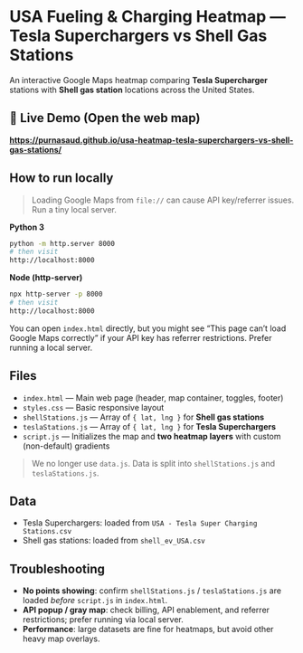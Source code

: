 # USA Fueling & Charging Heatmap — Tesla Superchargers vs Shell Gas Stations

An interactive Google Maps heatmap comparing **Tesla Supercharger** stations with **Shell gas station** locations across the United States.

## 🔗 Live Demo (Open the web map)
**https://purnasaud.github.io/usa-heatmap-tesla-superchargers-vs-shell-gas-stations/**


## How to run locally

> Loading Google Maps from `file://` can cause API key/referrer issues. Run a tiny local server.

**Python 3**
```bash
python -m http.server 8000
# then visit
http://localhost:8000
```

**Node (http-server)**
```bash
npx http-server -p 8000
# then visit
http://localhost:8000
```

You can open `index.html` directly, but you might see “This page can’t load Google Maps correctly” if your API key has referrer restrictions. Prefer running a local server.

## Files
- `index.html` — Main web page (header, map container, toggles, footer)
- `styles.css` — Basic responsive layout
- `shellStations.js` — Array of `{ lat, lng }` for **Shell gas stations**
- `teslaStations.js` — Array of `{ lat, lng }` for **Tesla Superchargers**
- `script.js` — Initializes the map and **two heatmap layers** with custom (non-default) gradients

> We no longer use `data.js`. Data is split into `shellStations.js` and `teslaStations.js`.

## Data
- Tesla Superchargers: loaded from `USA - Tesla Super Charging Stations.csv`
- Shell gas stations: loaded from `shell_ev_USA.csv`

## Troubleshooting
- **No points showing**: confirm `shellStations.js` / `teslaStations.js` are loaded *before* `script.js` in `index.html`.
- **API popup / gray map**: check billing, API enablement, and referrer restrictions; prefer running via local server.
- **Performance**: large datasets are fine for heatmaps, but avoid other heavy map overlays.

